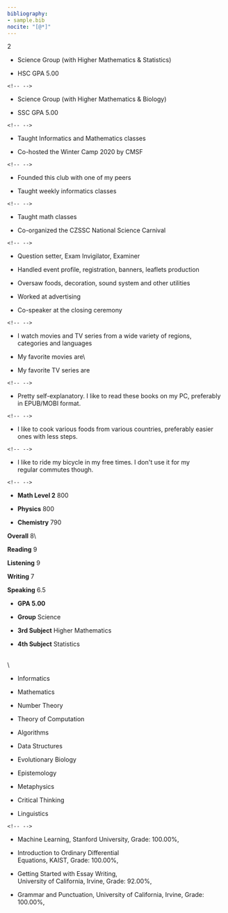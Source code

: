 ```yaml
---
bibliography:
- sample.bib
nocite: "[@*]"
---
```


2

-   Science Group (with Higher Mathematics & Statistics)

-   HSC GPA 5.00

```{=html}
<!-- -->
```
-   Science Group (with Higher Mathematics & Biology)

-   SSC GPA 5.00

```{=html}
<!-- -->
```
-   Taught Informatics and Mathematics classes

-   Co-hosted the Winter Camp 2020 by CMSF

```{=html}
<!-- -->
```
-   Founded this club with one of my peers

-   Taught weekly informatics classes

```{=html}
<!-- -->
```
-   Taught math classes

-   Co-organized the CZSSC National Science Carnival

```{=html}
<!-- -->
```
-   Question setter, Exam Invigilator, Examiner

-   Handled event profile, registration, banners, leaflets production

-   Oversaw foods, decoration, sound system and other utilities

-   Worked at advertising

-   Co-speaker at the closing ceremony

```{=html}
<!-- -->
```
-   I watch movies and TV series from a wide variety of regions,\
    categories and languages

-   My favorite movies are\

-   My favorite TV series are

```{=html}
<!-- -->
```
-   Pretty self-explanatory. I like to read these books on my PC,
    preferably in EPUB/MOBI format.

```{=html}
<!-- -->
```
-   I like to cook various foods from various countries, preferably
    easier ones with less steps.

```{=html}
<!-- -->
```
-   I like to ride my bicycle in my free times. I don't use it for my\
    regular commutes though.

```{=html}
<!-- -->
```
-   **Math Level 2** 800

-   **Physics** 800

-   **Chemistry** 790

**Overall** 8\

**Reading** 9

**Listening** 9

**Writing** 7

**Speaking** 6.5

-   **GPA 5.00**

-   **Group** Science

-   **3rd Subject** Higher Mathematics

-   **4th Subject** Statistics

\
\

-   Informatics

-   Mathematics

-   Number Theory

-   Theory of Computation

-   Algorithms

-   Data Structures

-   Evolutionary Biology

-   Epistemology

-   Metaphysics

-   Critical Thinking

-   Linguistics

```{=html}
<!-- -->
```
-   Machine Learning, Stanford University, Grade: 100.00%,

-   Introduction to Ordinary Differential\
    Equations, KAIST, Grade: 100.00%,

-   Getting Started with Essay Writing,\
    University of California, Irvine, Grade: 92.00%,

-   Grammar and Punctuation, University of California, Irvine, Grade:
    100.00%,
